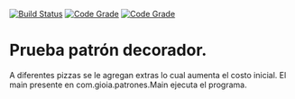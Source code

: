 [![Build Status](https://travis-ci.org/lucas-gio/decorator_pizzas-y-agregados.svg?branch=master)](https://travis-ci.org/lucas-gio/decorator_pizzas-y-agregados)
[![Code Grade](https://www.code-inspector.com/project/11524/score/svg)](https://frontend.code-inspector.com/public/project/11524/decorator_pizzas-y-agregados/dashboard)
[![Code Grade](https://www.code-inspector.com/project/11524/status/svg)](https://frontend.code-inspector.com/public/project/11524/decorator_pizzas-y-agregados/dashboard)
# Prueba patrón decorador.
A diferentes pizzas se le agregan extras lo cual aumenta el costo inicial.
El main presente en com.gioia.patrones.Main ejecuta el programa.
